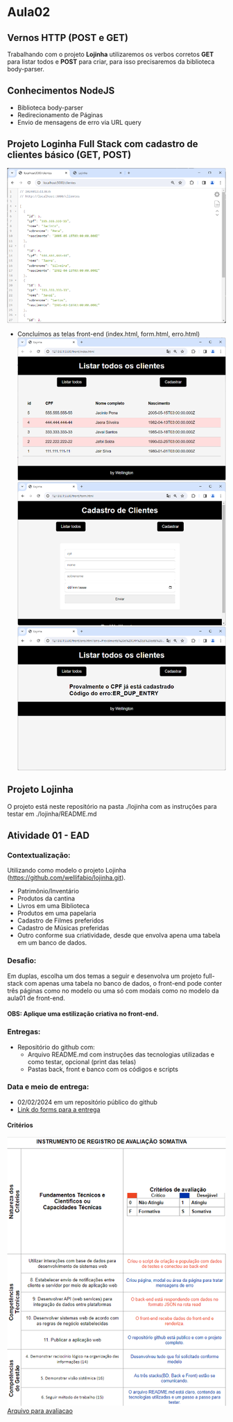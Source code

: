 # Aula02

## Vernos HTTP (POST e GET)
Trabalhando com o projeto **Lojinha** utilizaremos os verbos corretos **GET** para listar todos e **POST** para criar, para isso precisaremos da biblioteca body-parser.

## Conhecimentos NodeJS
- Biblioteca body-parser
- Redirecionamento de Páginas
- Envio de mensagens de erro via URL query

## Projeto Loginha Full Stack com cadastro de clientes básico (GET, POST)
![Rota get](./rotaget.png)
- Concluímos as telas front-end (index.html, form.html, erro.html)
![Tela lista index.html](./telalistar.png)
![Tela Cadasro form.html](./telaform.png)
![Tela para tratamento de erros erro.html](./telaerro.png)

## Projeto Lojinha
O projeto está neste repositório na pasta ./lojinha com as instruções para testar em ./lojinha/README.md

## Atividade 01 - EAD

### Contextualização:

Utilizando como modelo o projeto Lojinha (https://github.com/wellifabio/lojinha.git).

- Patrimônio/Inventário
- Produtos da cantina
- Livros em uma Biblioteca
- Produtos em uma papelaria
- Cadastro de Filmes preferidos
- Cadastro de Músicas preferidas
- Outro conforme sua criatividade, desde que envolva apena uma tabela em um banco de dados.

### Desafio:
Em duplas, escolha um dos temas a seguir e desenvolva um projeto full-stack com apenas uma tabela no banco de dados, o front-end pode conter três páginas como no modelo ou uma só com modais como no modelo da aula01 de front-end.
#### OBS: Aplique uma estilização criativa no front-end.

### Entregas:
- Repositório do github com:
    - Arquivo README.md com instruções das tecnologias utilizadas e como testar, opcional (print das telas)
    - Pastas back, front e banco com os códigos e scripts

### Data e meio de entrega:
- 02/02/2024 em um repositório público do github
- [Link do forms para a entrega](https://forms.gle/fqXrJcJ49KbUMyg27)

#### Critérios
![Criterios](./criterios.png)
[Arquivo para avaliacao](./2DES_PWBE.json)